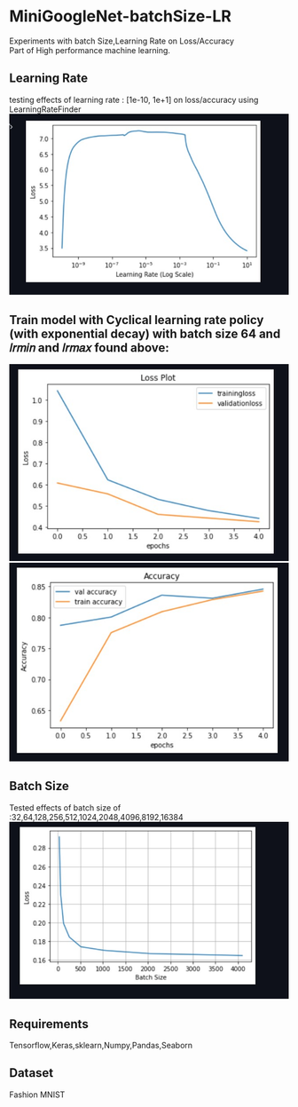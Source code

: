 # MiniGoogleNet-batchSize-LR
Experiments with batch Size,Learning Rate on Loss/Accuracy<br>
Part of High performance machine learning.

## Learning Rate
testing effects of learning rate : [1e-10, 1e+1] on loss/accuracy using LearningRateFinder<br>
<img src="LR finder.jpg">

## Train model with Cyclical learning rate policy (with exponential decay) with batch size 64 and 𝑙𝑟𝑚𝑖𝑛  and  𝑙𝑟𝑚𝑎𝑥 found above:
<img src="cyclic LR policy loss.jpg">
<img src="cyclic LR policy accuracy.jpg">

## Batch Size
Tested effects of batch size of :32,64,128,256,512,1024,2048,4096,8192,16384<br>
<img src="batch size effect.jpg">

## Requirements
Tensorflow,Keras,sklearn,Numpy,Pandas,Seaborn

## Dataset
Fashion MNIST

